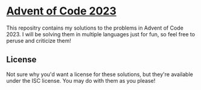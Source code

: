 # [Advent of Code 2023](https://adventofcode.com/2023)

This repositry contains my solutions to the problems in Advent of Code 2023. I
will be solving them in multiple languages just for fun, so feel free to peruse
and criticize them!

## License

Not sure why you'd want a license for these solutions, but they're available
under the ISC license. You may do with them as you please!
